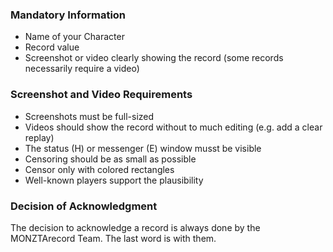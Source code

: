 ### Mandatory Information
- Name of your Character
- Record value
- Screenshot or video clearly showing the record (some records necessarily require a video)

### Screenshot and Video Requirements
- Screenshots must be full-sized
- Videos should show the record without to much editing (e.g. add a clear replay)
- The status (H) or messenger (E) window musst be visible
- Censoring should be as small as possible
- Censor only with colored rectangles
- Well-known players support the plausibility

### Decision of Acknowledgment
The decision to acknowledge a record is always done by the MONZTArecord Team. The last word is with them.
